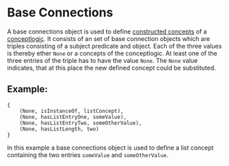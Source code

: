 # Base Connections

A base connections object is used to define [constructed concepts](constructed-concept.md) of a [conceptlogic](conceptlogic.md). It consists of an set of base connection objects which are triples consisting of a subject predicate and object. Each of the three values is thereby ether ```None``` or a concepts of the conceptlogic. At least one of the three entries of the triple has to have the value ```None```.  The ```None``` value indicates, that at this place the new defined concept could be substituted.

## Example:

```
{
	(None, isInstanceOf, listConcept),
	(None, hasListEntryOne, someValue),
	(None, hasListEntryTwo, someOtherValue),
	(None, hasListLength, two)
}
```

In this example a base connections object is used to define a list concept containing the two entries ```someValue``` and ```someOtherValue```.